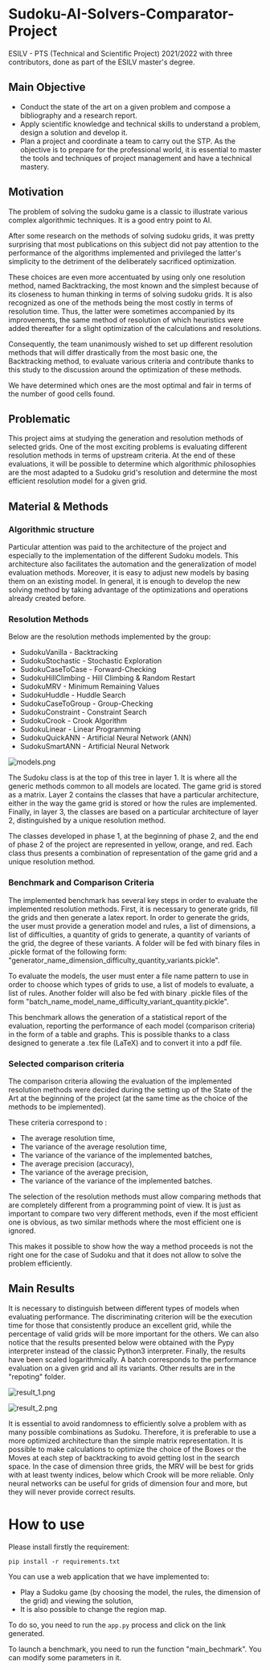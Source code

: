 # Sudoku-AI-Solvers-Comparator-Project

ESILV - PTS (Technical and Scientific Project) 2021/2022 with three contributors, done as part of the ESILV master's degree.


## Main Objective
- Conduct the state of the art on a given problem and compose a bibliography and a research report.
- Apply scientific knowledge and technical skills to understand a problem, design a solution and develop it.
- Plan a project and coordinate a team to carry out the STP. As the objective is to prepare for the professional world, it is essential to master the tools and techniques of project management and have a technical mastery.


## Motivation
The problem of solving the sudoku game is a classic to illustrate various complex algorithmic techniques. It is a good entry point to AI.

After some research on the methods of solving sudoku grids, it was pretty surprising that most publications on this subject did not pay attention to the performance of the algorithms implemented and privileged the latter's simplicity to the detriment of the deliberately sacrificed optimization. 

These choices are even more accentuated by using only one resolution method, named Backtracking, the most known and the simplest because of its closeness to human thinking in terms of solving sudoku grids. It is also recognized as one of the methods being the most
costly in terms of resolution time.
Thus, the latter were sometimes accompanied by its improvements, the same method of resolution of which heuristics were added thereafter for a slight optimization of the calculations and resolutions.

Consequently, the team unanimously wished to set up different resolution methods that will differ drastically from the most basic one, the Backtracking method, to evaluate various criteria and contribute thanks to this study to the discussion around the optimization of these methods.

We have determined which ones are the most optimal and fair in terms of the number of good cells found.


## Problematic
This project aims at studying the generation and resolution methods of selected grids. One of the most exciting problems is evaluating different resolution methods in terms of upstream criteria. At the end of these evaluations, it will be possible to determine which algorithmic philosophies are the most adapted to a Sudoku grid's resolution and determine the most efficient resolution model for a given grid.


## Material & Methods
### Algorithmic structure
Particular attention was paid to the architecture of the project and especially to the implementation of the different Sudoku models. 
This architecture also facilitates the automation and the generalization of model evaluation methods. Moreover, it is easy to adjust new models by basing them on an existing model. In general, it is enough to develop the new solving method by taking advantage of the optimizations and operations already created before.

### Resolution Methods
Below are the resolution methods implemented by the group:

- SudokuVanilla - Backtracking
- SudokuStochastic - Stochastic Exploration
- SudokuCaseToCase - Forward-Checking
- SudokuHillClimbing - Hill Climbing & Random Restart
- SudokuMRV - Minimum Remaining Values
- SudokuHuddle - Huddle Search
- SudokuCaseToGroup - Group-Checking
- SudokuConstraint - Constraint Search
- SudokuCrook - Crook Algorithm
- SudokuLinear - Linear Programming
- SudokuQuickANN - Artificial Neural Network (ANN)
- SudokuSmartANN - Artificial Neural Network

![models.png](readme_pictures/models.png)

The Sudoku class is at the top of this tree in layer 1. It is where all the generic methods common to all models are located. The game grid is stored as a matrix. Layer 2 contains the classes that have a particular architecture, either in the way the game grid is stored or how the rules are implemented. Finally, in layer 3, the classes are based on a particular architecture of layer 2, distinguished by a unique resolution method.

The classes developed in phase 1, at the beginning of phase 2, and the end of phase 2 of the project are represented in yellow, orange, and red.
Each class thus presents a combination of representation of the game grid and a unique resolution method.

### Benchmark and Comparison Criteria
The implemented benchmark has several key steps in order to evaluate the implemented resolution methods. First, it is necessary to generate grids, fill the grids and then generate a latex report.
In order to generate the grids, the user must provide a generation model and rules, a list of dimensions, a list of difficulties, a quantity of grids to generate, a quantity of variants of the grid, the degree of these variants. A folder will be fed with binary files in .pickle format of the following form: "generator_name_dimension_difficulty_quantity_variants.pickle".

To evaluate the models, the user must enter a file name pattern to use in order to choose which types of grids to use, a list of models to evaluate, a list of rules. Another folder will also be fed with binary .pickle files of the form "batch_name_model_name_difficulty_variant_quantity.pickle".

This benchmark allows the generation of a statistical report of the evaluation, reporting the performance of each model (comparison criteria) in the form of a table and graphs. This is possible thanks to a class designed to generate a .tex file (LaTeX) and to convert it into a pdf file.

### Selected comparison criteria
The comparison criteria allowing the evaluation of the implemented resolution methods were decided during the setting up of the State of the Art at the beginning of the project (at the same time as the choice of the methods to be implemented).

These criteria correspond to :
- The average resolution time,
- The variance of the average resolution time,
- The variance of the variance of the implemented batches,
- The average precision (accuracy),
- The variance of the average precision,
- The variance of the variance of the implemented batches.

The selection of the resolution methods must allow comparing methods that are completely different from a programming point of view. It is just as important to compare two very different methods, even if the most efficient one is obvious, as two similar methods where the most efficient one is ignored.

This makes it possible to show how the way a method proceeds is not the right one for the case of Sudoku and that it does not allow to solve the problem efficiently. 


## Main Results
It is necessary to distinguish between different types of models when evaluating performance. The discriminating criterion will be the execution time for those that consistently produce an excellent grid, while the percentage of valid grids will be more important for the others. We can also notice that the results presented below were obtained with the Pypy interpreter instead of the classic Python3 interpreter. Finally, the results have been scaled logarithmically.
A batch corresponds to the performance evaluation on a given grid and all its variants.
Other results are in the "repoting" folder.

![result_1.png](readme_pictures/result_1.png)

![result_2.png](readme_pictures/result_2.png)

It is essential to avoid randomness to efficiently solve a problem with as many possible combinations as Sudoku. Therefore, it is preferable to use a more optimized architecture than the simple matrix representation. It is possible to make calculations to optimize the choice of the Boxes or the Moves at each step of backtracking to avoid getting lost in the search space. In the case of dimension three grids, the MRV will be best for grids with at least twenty indices, below which Crook will be more reliable. Only neural networks can be useful for grids of dimension four and more, but they will never provide correct results.


# How to use
Please install firstly the requirement:

``` pip install -r requirements.txt ```

You can use a web application that we have implemented to:
- Play a Sudoku game (by choosing the model, the rules, the dimension of the grid) and viewing the solution,
- It is also possible to change the region map.

To do so, you need to run the ```app.py``` process and click on the link generated.

To launch a benchmark, you need to run the function "main_bechmark". You can modify some parameters in it.





